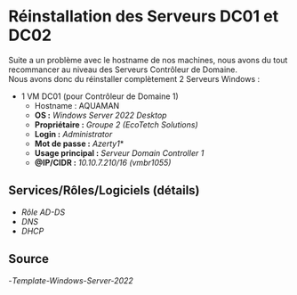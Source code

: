 # Réinstallation des Serveurs DC01 et DC02 

Suite a un problème avec le hostname de nos machines, nous avons du tout recommancer au niveau des Serveurs Contrôleur de Domaine.  
Nous avons donc du réinstaller complètement 2 Serveurs Windows :  
- 1 VM DC01 (pour Contrôleur de Domaine 1)
    - Hostname : AQUAMAN
    - **OS :** *Windows Server 2022 Desktop*
    - **Propriétaire :** *Groupe 2 (EcoTetch Solutions)*
    - **Login :** *Administrator*
    - **Mot de passe :** *Azerty1**
    - **Usage principal :** *Serveur Domain Controller 1*
    - **@IP/CIDR :** *10.10.7.210/16 (vmbr1055)*

## Services/Rôles/Logiciels (détails)

- *Rôle AD-DS*
- *DNS*
- *DHCP*

## Source

-*Template-Windows-Server-2022*
